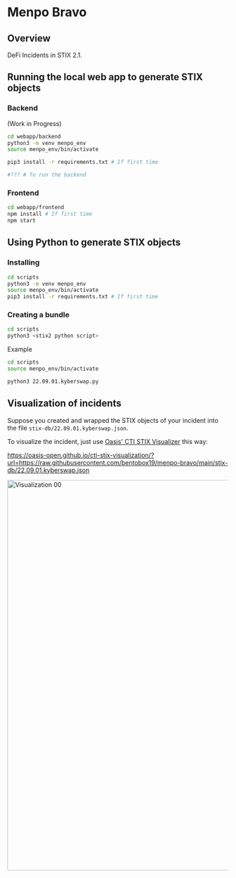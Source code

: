 # Menpo Bravo

## Overview

DeFi Incidents in STIX 2.1.

## Running the local web app to generate STIX objects

### Backend

(Work in Progress)

```bash
cd webapp/backend
python3 -m venv menpo_env
source menpo_env/bin/activate

pip3 install -r requirements.txt # If first time

#??? # To run the backend
```

### Frontend

```bash
cd webapp/frontend
npm install # If first time
npm start
```

## Using Python to generate STIX objects

### Installing

```bash
cd scripts
python3 -m venv menpo_env
source menpo_env/bin/activate
pip3 install -r requirements.txt # If first time
```

### Creating a bundle

```bash
cd scripts
python3 <stix2 python script>
```

Example

```bash
cd scripts
source menpo_env/bin/activate

python3 22.09.01.kyberswap.py
```
## Visualization of incidents

Suppose you created and wrapped the STIX objects of your incident into the file `stix-db/22.09.01.kyberswap.json`.

To visualize the incident, just use [Oasis' CTI STIX Visualizer](https://oasis-open.github.io/cti-stix-visualization/) this way:

https://oasis-open.github.io/cti-stix-visualization/?url=https://raw.githubusercontent.com/bentobox19/menpo-bravo/main/stix-db/22.09.01.kyberswap.json

<img width="888" alt="Visualization 00" src="https://user-images.githubusercontent.com/85324266/232174604-41c2ba3b-57dd-4c10-975d-5845b7dbf5ef.png">
